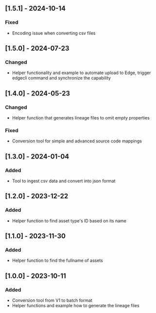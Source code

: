 ## [1.5.1] - 2024-10-14

### Fixed

- Encoding issue when converting csv files

## [1.5.0] - 2024-07-23

### Changed

- Helper functionality and example to automate upload to Edge, trigger edgecli command and synchronize the capability

## [1.4.0] - 2024-05-23

### Changed

- Helper function that generates lineage files to omit empty properties

### Fixed

- Conversion tool for simple and advanced source code mappings

## [1.3.0] - 2024-01-04

### Added

 - Tool to ingest csv data and convert into json format

## [1.2.0] - 2023-12-22
  
### Added

 - Helper function to find asset type's ID based on its name
 
## [1.1.0] - 2023-11-30
  
### Added

 - Helper function to find the fullname of assets 
 
## [1.0.0] - 2023-10-11
 
### Added

 - Conversion tool from V1 to batch format
 - Helper functions and example how to generate the lineage files
   
